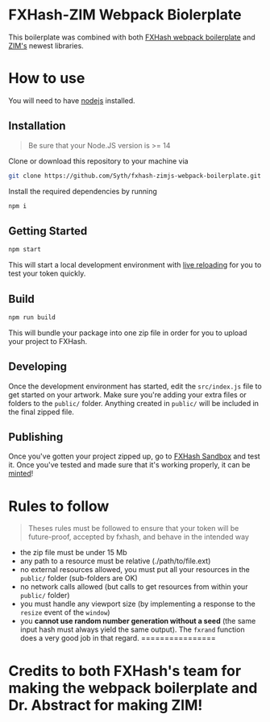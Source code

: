 FXHash-ZIM Webpack Biolerplate
================

This boilerplate was combined with both [FXHash webpack boilerplate](https://github.com/fxhash/fxhash-webpack-boilerplate) and [ZIM's](https://zimjs.com/) newest libraries.

# How to use

You will need to have [nodejs](https://nodejs.org/) installed.

## Installation

> Be sure that your Node.JS version is >= 14

Clone or download this repository to your machine via 
```sh
git clone https://github.com/Syth/fxhash-zimjs-webpack-boilerplate.git
```

Install the required dependencies by running
```sh
npm i
```

## Getting Started

```sh
npm start
```

This will start a local development environment with [live reloading](https://webpack.js.org/configuration/dev-server/#devserverlivereload) for you to test your token quickly.

## Build

```sh
npm run build
```

This will bundle your package into one zip file in order for you to upload your project to FXHash.

## Developing

Once the development environment has started, edit the `src/index.js` file to get started on your artwork. Make sure you're adding your extra files or folders to the ``public/`` folder. Anything created in `public/` will be included in the final zipped file.

## Publishing

Once you've gotten your project zipped up, go to [FXHash Sandbox](https://fxhash.xyz/sandbox) and test it. Once you've tested and made sure that it's working properly, it can be [minted](https://www.fxhash.xyz/mint-generative)!

# Rules to follow

> Theses rules must be followed to ensure that your token will be future-proof, accepted by fxhash, and behave in the intended way

* the zip file must be under 15 Mb
* any path to a resource must be relative (./path/to/file.ext)
* no external resources allowed, you must put all your resources in the `public/` folder (sub-folders are OK)
* no network calls allowed (but calls to get resources from within your `public/` folder)
* you must handle any viewport size (by implementing a response to the `resize` event of the `window`)
* you **cannot use random number generation without a seed** (the same input hash must always yield the same output). The `fxrand` function does a very good job in that regard.
================

# Credits to both FXHash's team for making the webpack boilerplate and Dr. Abstract for making ZIM!

